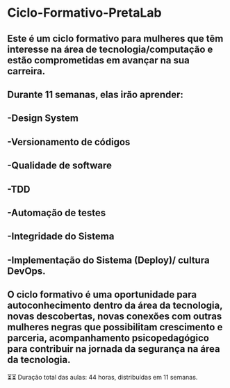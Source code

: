 # Ciclo-Formativo-PretaLab
Este é um ciclo formativo para mulheres que têm interesse na área de tecnologia/computação e estão comprometidas em avançar na sua carreira.
-
Durante 11 semanas, elas irão aprender:
-
-Design System
-
-Versionamento de códigos
-
-Qualidade de software
-
-TDD
-
-Automação de testes 
-
-Integridade do Sistema
-
-Implementação do Sistema (Deploy)/ cultura DevOps.
-
O ciclo formativo é uma oportunidade para autoconhecimento dentro da área da tecnologia, novas descobertas, novas conexões com outras mulheres negras que possibilitam crescimento e parceria, acompanhamento psicopedagógico para contribuir na jornada da segurança na área da tecnologia.
-
⏳⏳ Duração total das aulas: 44 horas, distribuídas em 11 semanas.
